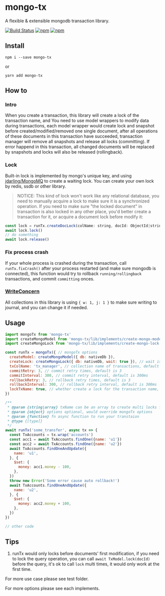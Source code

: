 # mongo-tx
A flexible &amp; extensible mongodb transaction library.

[![Build Status](https://travis-ci.org/zaaack/mongo-tx.svg?branch=master)](https://travis-ci.org/zaaack/mongo-tx) [![npm](https://img.shields.io/npm/v/mongo-tx.svg)](https://www.npmjs.com/package/mongo-tx) [![npm](https://img.shields.io/npm/dm/mongo-tx.svg)](https://www.npmjs.com/package/mongo-tx)
## Install

`npm i --save mongo-tx`

or

`yarn add mongo-tx`

## How to

### Intro
When you create a transaction, this library will create a lock of the transaction name, and You need to use model wrappers to modify data during transactions, each model wrapper would create lock and snapshot before created/modified/removed one single document, after all operations of these documents in this transaction have succeeded, transaction manager will remove all snapshots and release all locks (committing). If error happend in this transaction, all changed documents will be replaced by snapshots and locks will also be released (rollingback).

### Lock
Built-in lock is implemented by mongo's unique key, and using [jdarling/MongoMQ](https://github.com/jdarling/MongoMQ) to create a waiting lock. You can create your own lock by redis, ssdb or other library.
> NOTICE: This kind of lock won't work like any relational database, you need to manually acquire a lock to make sure it is a synchronized operation. If you need to make sure "the locked document" in transaction is also locked in any other place, you'd better create a transaction for it, or acquire a document lock before modify it:
```js
const lock = runTx.createDocLock(colName: string, docId: ObjectId|string)
await lock.lock()
// do something
await lock.release()
```

### Fix process crash
If your whole process is crashed during the transaction, call `runTx.fixCrash()` after your process restarted (and make sure mongodb is connected), this function would try to rollback `running/rollingback` transactions, and commit `committing` onces.

### [WriteConcern](https://docs.mongodb.com/manual/reference/write-concern/)
All collections in this library is using `{ w: 1, j: 1 }` to make sure writing to journal, and you can change it if needed.

## Usage
```js
import mongoTx from 'mongo-tx'
import createMongoModel from 'mongo-tx/lib/implements/create-mongo-model'
import createMongoLock from 'mongo-tx/lib/implements/create-mongo-lock'

const runTx = mongoTx({ // mongoTx options
  createModel: createMongoModel({ db: nativeDb }),
  createLock: createMongoLock({ db: nativeDb, wait: true }), // wait is true: wait until current release is release instead of throw an error
  txColName: 'tx_manager', // collection name of transactions, default `tx_manager`
  commitRetry: 3, // commit retry times, default is 3
  commitInterval: 300, // commit retry interval, default is 300ms
  rollbackRetry: 3, // rollback retry times, default is 3
  rollbackInterval: 300, // rollback retry interval, default is 300ms
  lockTxName: true, // whether create a lock for the transaction name, this would cause transactions with the same name runs serially, default is true
})

/**
 * @param {string|array} txName can be an array to create multi locks for txName
 * @param {object} options optional, would override mongoTx options
 * @param {function} fn async function to run your transtaion
 * @type {[type]}
 */
await runTx('some_transfer', async tx => {
  const TxAccounts = tx.wrap('accounts')
  const acc1 = await TxAccounts.findOne({name: 'u1'})
  const acc2 = await TxAccounts.findOne({name: 'u2'})
  await TxAccounts.findOneAndUpdate({
    name: 'u1',
  }, {
    $set: {
      money: acc1.money - 100,
    },
  })
  throw new Error('Some error cause auto rollback!')
  await TxAccounts.findOneAndUpdate({
    name: 'u2',
  }, {
    $set: {
      money: acc2.money + 100,
    },
  })
})

// other code
```

## Tips

1. runTx would only locks before documents' first modification, if you need to lock the query operation, you can call `await TxModel.lock(docId)` before the query, it's ok to call `lock` multi times, it would only work at the first time.

For more use case please see test folder.

For more options  please see each implements.
